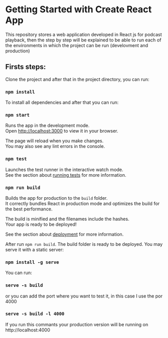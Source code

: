 # Getting Started with Create React App

This repository stores a web application developed in React js for podcast playback, then the step by step will be explained to be able to run each of the environments in which the project can be run (develovment and production)

## Firsts steps:

Clone the project and after that in the project directory, you can run:

### `npm install`

To install all dependencies and after that you can run:

### `npm start`

Runs the app in the development mode.\
Open [http://localhost:3000](http://localhost:3000) to view it in your browser.

The page will reload when you make changes.\
You may also see any lint errors in the console.

### `npm test`

Launches the test runner in the interactive watch mode.\
See the section about [running tests](https://facebook.github.io/create-react-app/docs/running-tests) for more information.

### `npm run build`

Builds the app for production to the `build` folder.\
It correctly bundles React in production mode and optimizes the build for the best performance.

The build is minified and the filenames include the hashes.\
Your app is ready to be deployed!

See the section about [deployment](https://facebook.github.io/create-react-app/docs/deployment) for more information.

After run `npm run build`. The build folder is ready to be deployed.
You may serve it with a static server:
### `npm install -g serve`

You can run:

### `serve -s build`

or you can add the port where you want to test it, in this case I use the por 4000

### `serve -s build -l 4000`

If you run this commants your production version will be running on http://localhost:4000


